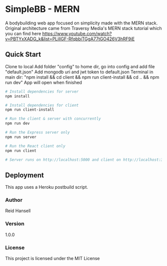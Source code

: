 # SimpleBB - MERN

A bodybuilding web app focused on simplicity made with the MERN stack. Original architecture came from Traversy Media's MERN stack tutorial which you can find here https://www.youtube.com/watch?v=PBTYxXADG_k&list=PLillGF-RfqbbiTGgA77tGO426V3hRF9iE

## Quick Start
Clone to local
Add folder "config" to home dir, go into config and add file "default.json"
Add mongodb uri and jwt token to default.json
Terminal in main dir: "npm install && cd client && npm run client-install && cd .. && npm run dev"
App will open when finished

```bash
# Install dependencies for server
npm install

# Install dependencies for client
npm run client-install

# Run the client & server with concurrently
npm run dev

# Run the Express server only
npm run server

# Run the React client only
npm run client

# Server runs on http://localhost:5000 and client on http://localhost:3000
```

## Deployment

This app uses a Heroku postbuild script.

### Author

Reid Hansell

### Version

1.0.0

### License

This project is licensed under the MIT License
